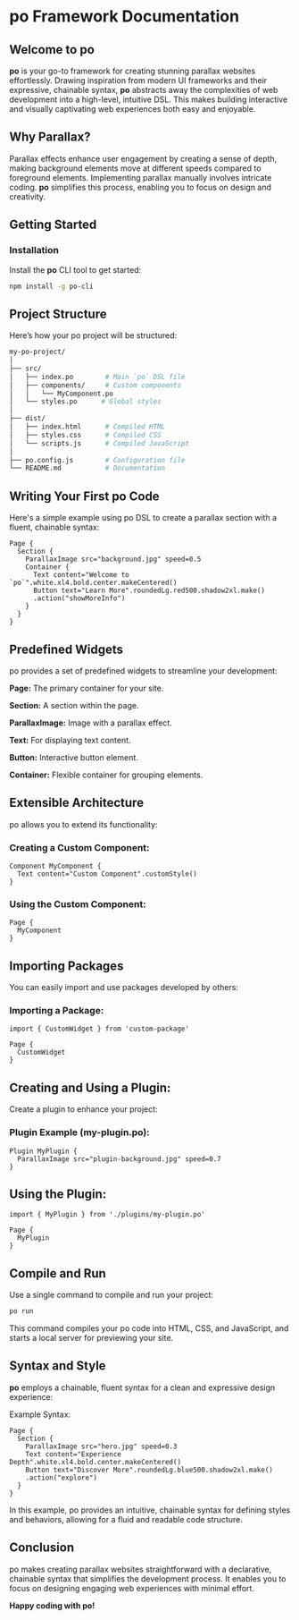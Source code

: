 # po Framework Documentation

## Welcome to po

**po** is your go-to framework for creating stunning parallax websites effortlessly. Drawing inspiration from modern UI frameworks and their expressive, chainable syntax, **po** abstracts away the complexities of web development into a high-level, intuitive DSL. This makes building interactive and visually captivating web experiences both easy and enjoyable.



## Why Parallax?

Parallax effects enhance user engagement by creating a sense of depth, making background elements move at different speeds compared to foreground elements. Implementing parallax manually involves intricate coding. **po** simplifies this process, enabling you to focus on design and creativity.

## Getting Started

### Installation

Install the **po** CLI tool to get started:

```bash
npm install -g po-cli
```

## Project Structure
Here’s how your po project will be structured:


```bash
my-po-project/
│
├── src/
│   ├── index.po        # Main `po` DSL file
│   ├── components/     # Custom components
│   │   └── MyComponent.po
│   └── styles.po      # Global styles
│
├── dist/
│   ├── index.html      # Compiled HTML
│   ├── styles.css      # Compiled CSS
│   └── scripts.js      # Compiled JavaScript
│
├── po.config.js        # Configuration file
└── README.md           # Documentation
```

## Writing Your First po Code
Here's a simple example using po DSL to create a parallax section with a fluent, chainable syntax:

```
Page {
  Section {
    ParallaxImage src="background.jpg" speed=0.5
    Container {
      Text content="Welcome to `po`".white.xl4.bold.center.makeCentered()
      Button text="Learn More".roundedLg.red500.shadow2xl.make()
      .action("showMoreInfo")
    }
  }
}
```

## Predefined Widgets
po provides a set of predefined widgets to streamline your development:

**Page:** The primary container for your site.

**Section:** A section within the page.

**ParallaxImage:** Image with a parallax effect.

**Text:** For displaying text content.

**Button:** Interactive button element.

**Container:** Flexible container for grouping elements.

## Extensible Architecture
po allows you to extend its functionality:

### Creating a Custom Component:

```
Component MyComponent {
  Text content="Custom Component".customStyle()
}
```
### Using the Custom Component:
```
Page {
  MyComponent
}
```

## Importing Packages
You can easily import and use packages developed by others:

### Importing a Package:
```
import { CustomWidget } from 'custom-package'

Page {
  CustomWidget
}
```
## Creating and Using a Plugin:
Create a plugin to enhance your project:

### Plugin Example (my-plugin.po):
```
Plugin MyPlugin {
  ParallaxImage src="plugin-background.jpg" speed=0.7
}
```
## Using the Plugin:
```
import { MyPlugin } from './plugins/my-plugin.po'

Page {
  MyPlugin
}
```

## Compile and Run
Use a single command to compile and run your project:

```bash
po run
```
This command compiles your po code into HTML, CSS, and JavaScript, and starts a local server for previewing your site.

## Syntax and Style
**po** employs a chainable, fluent syntax for a clean and expressive design experience:

Example Syntax:

```
Page {
  Section {
    ParallaxImage src="hero.jpg" speed=0.3
    Text content="Experience Depth".white.xl4.bold.center.makeCentered()
    Button text="Discover More".roundedLg.blue500.shadow2xl.make()
    .action("explore")
  }
}
```
In this example, po provides an intuitive, chainable syntax for defining styles and behaviors, allowing for a fluid and readable code structure.

## Conclusion
po makes creating parallax websites straightforward with a declarative, chainable syntax that simplifies the development process. It enables you to focus on designing engaging web experiences with minimal effort.

**Happy coding with po!**



